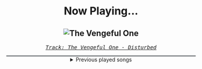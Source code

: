 <div align="center"> 
<h1>Now Playing...</h1>

![The Vengeful One](https://i.scdn.co/image/ab67616d00001e02a58c62e75b82e9c3b47d9ef3)
--
_<samp><a href="https://open.spotify.com/track/3jjU4Pky1ja5J1onU6ei4T">Track: The Vengeful One - Disturbed</a></samp>_

<div style="border: 1px #4B5054 solid"></div>
<details>
  <summary>
    Previous played songs
  </summary>
  <table>
    <thead>
      <tr>
        <th>
          Artist
        </th>
        <th>
          Song
        </th>
        <th>
          Link
        </th>
      </tr>
    </thead>
    <tbody>
      <tr><td>Disturbed</td><td>The Vengeful One</td><td><a href="https://open.spotify.com/track/3jjU4Pky1ja5J1onU6ei4T">https://open.spotify.com/track/3jjU4Pky1ja5J1onU6ei4T</a></td></tr><tr><td>Disturbed</td><td>The Animal</td><td><a href="https://open.spotify.com/track/1HD8mFfpSGLJnwv6UTLaIv">https://open.spotify.com/track/1HD8mFfpSGLJnwv6UTLaIv</a></td></tr><tr><td>Disturbed</td><td>Criminal</td><td><a href="https://open.spotify.com/track/4bY2SbmhtGWyQLlBP9ZH4W">https://open.spotify.com/track/4bY2SbmhtGWyQLlBP9ZH4W</a></td></tr><tr><td>Linkin Park</td><td>One Step Closer</td><td><a href="https://open.spotify.com/track/3K4HG9evC7dg3N0R9cYqk4">https://open.spotify.com/track/3K4HG9evC7dg3N0R9cYqk4</a></td></tr><tr><td>Disturbed</td><td>Another Way to Die</td><td><a href="https://open.spotify.com/track/3EZAnO8lnPCBCcJcwAZbEB">https://open.spotify.com/track/3EZAnO8lnPCBCcJcwAZbEB</a></td></tr><tr><td>Disturbed</td><td>Inside the Fire</td><td><a href="https://open.spotify.com/track/5cxp9kjCFyJwzv3lzeX7ku">https://open.spotify.com/track/5cxp9kjCFyJwzv3lzeX7ku</a></td></tr><tr><td>Disturbed</td><td>Inside the Fire</td><td><a href="https://open.spotify.com/track/5cxp9kjCFyJwzv3lzeX7ku">https://open.spotify.com/track/5cxp9kjCFyJwzv3lzeX7ku</a></td></tr><tr><td>Disturbed</td><td>Inside the Fire</td><td><a href="https://open.spotify.com/track/5cxp9kjCFyJwzv3lzeX7ku">https://open.spotify.com/track/5cxp9kjCFyJwzv3lzeX7ku</a></td></tr><tr><td>Todster</td><td>Quietschen, Motorengeräusch, Hafengeräusch</td><td><a href="https://open.spotify.com/track/4jGn0EOLYnsQMObgOez3D1">https://open.spotify.com/track/4jGn0EOLYnsQMObgOez3D1</a></td></tr><tr><td>Achtabahn</td><td>Willst du - Achtabahn Remix</td><td><a href="https://open.spotify.com/track/3zSQQELZYEMQw2YXvvD87Y">https://open.spotify.com/track/3zSQQELZYEMQw2YXvvD87Y</a></td></tr><tr><td>McGwire</td><td>bonemass</td><td><a href="https://open.spotify.com/track/3XNWOr4eOl7iqInmg41ucX">https://open.spotify.com/track/3XNWOr4eOl7iqInmg41ucX</a></td></tr><tr><td>Our Last Night</td><td>Stick Season</td><td><a href="https://open.spotify.com/track/3PmVAgnNrYPHGM03Vcgg0m">https://open.spotify.com/track/3PmVAgnNrYPHGM03Vcgg0m</a></td></tr><tr><td>New Years Day</td><td>Half Black Heart</td><td><a href="https://open.spotify.com/track/4vzxdiOBiOUahy0H6sfWQr">https://open.spotify.com/track/4vzxdiOBiOUahy0H6sfWQr</a></td></tr><tr><td>If Not For Me</td><td>No Thanks To You</td><td><a href="https://open.spotify.com/track/6HEMkEcIn1b4QMDpMRrNiv">https://open.spotify.com/track/6HEMkEcIn1b4QMDpMRrNiv</a></td></tr><tr><td>The Word Alive</td><td>Rise (Redux)</td><td><a href="https://open.spotify.com/track/069KZZROmbuGFuZ0B0Qc7A">https://open.spotify.com/track/069KZZROmbuGFuZ0B0Qc7A</a></td></tr><tr><td>Born Of Osiris</td><td>A Mind Short Circuiting</td><td><a href="https://open.spotify.com/track/3oelMc06qyF7tuA55tPnJQ">https://open.spotify.com/track/3oelMc06qyF7tuA55tPnJQ</a></td></tr><tr><td>MARAUDA</td><td>GLEEFUL GOD</td><td><a href="https://open.spotify.com/track/0Jj1kyQj7aXaQgaeVqKNQd">https://open.spotify.com/track/0Jj1kyQj7aXaQgaeVqKNQd</a></td></tr><tr><td>Achtabahn</td><td>Willst du - Achtabahn Remix</td><td><a href="https://open.spotify.com/track/3zSQQELZYEMQw2YXvvD87Y">https://open.spotify.com/track/3zSQQELZYEMQw2YXvvD87Y</a></td></tr><tr><td>ENMY</td><td>Demon Eyes - Toronto Is Broken Remix</td><td><a href="https://open.spotify.com/track/2LtSOjzaSi4xkmbWJVJANr">https://open.spotify.com/track/2LtSOjzaSi4xkmbWJVJANr</a></td></tr><tr><td>Silos</td><td>Gaslight (Ray Garrison Dance Remix)</td><td><a href="https://open.spotify.com/track/2gMN3gA0DU7XCfN6yprzSp">https://open.spotify.com/track/2gMN3gA0DU7XCfN6yprzSp</a></td></tr>
    </tbody>
  </table>
</details>

</div>
